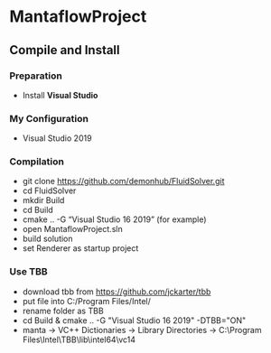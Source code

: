 # MantaflowProject

## Compile and Install

### Preparation
- Install **Visual Studio**

### My Configuration
- Visual Studio 2019

### Compilation
- git clone https://github.com/demonhub/FluidSolver.git
- cd FluidSolver
- mkdir Build
- cd Build
- cmake .. -G “Visual Studio 16 2019” (for example)
- open MantaflowProject.sln
- build solution
- set Renderer as startup project

### Use TBB
- download tbb from https://github.com/jckarter/tbb
- put file into C:/Program Files/Intel/
- rename folder as TBB
- cd Build & cmake .. -G "Visual Studio 16 2019" -DTBB="ON"
- manta -> VC++ Dictionaries -> Library Directories -> C:\Program Files\Intel\TBB\lib\intel64\vc14